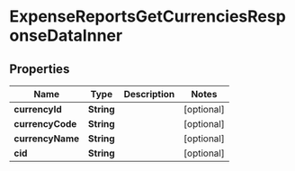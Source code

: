 

# ExpenseReportsGetCurrenciesResponseDataInner


## Properties

| Name | Type | Description | Notes |
|------------ | ------------- | ------------- | -------------|
|**currencyId** | **String** |  |  [optional] |
|**currencyCode** | **String** |  |  [optional] |
|**currencyName** | **String** |  |  [optional] |
|**cid** | **String** |  |  [optional] |



